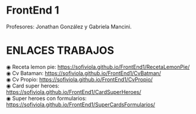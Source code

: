 # FrontEnd 1
Profesores: Jonathan González y Gabriela Mancini.
# ENLACES TRABAJOS
◉ Receta lemon pie: https://sofiviola.github.io/FrontEnd1/RecetaLemonPie/ <br>
◉ Cv Bataman: https://sofiviola.github.io/FrontEnd1/CvBatman/ <br>
◉ Cv Propio: https://sofiviola.github.io/FrontEnd1/CvPropio/ <br>
◉ Card super heroes: https://sofiviola.github.io/FrontEnd1/CardSuperHeroes/ <br>
◉ Super heroes con formularios: https://sofiviola.github.io/FrontEnd1/SuperCardsFormularios/ <br>

